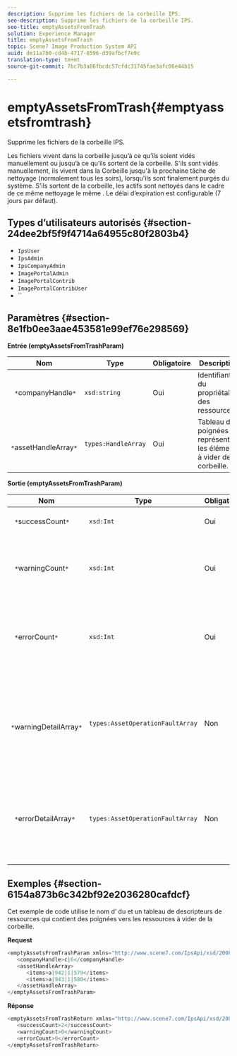 ```yaml
---
description: Supprime les fichiers de la corbeille IPS.
seo-description: Supprime les fichiers de la corbeille IPS.
seo-title: emptyAssetsFromTrash
solution: Experience Manager
title: emptyAssetsFromTrash
topic: Scene7 Image Production System API
uuid: de11a7b0-cd4b-4717-8596-d39afbcf7e9c
translation-type: tm+mt
source-git-commit: 7bc7b3a86fbcdc57cfdc31745fae3afc06e44b15

---
```



# emptyAssetsFromTrash{#emptyassetsfromtrash}

Supprime les fichiers de la corbeille IPS.

Les fichiers vivent dans la corbeille jusqu’à ce qu’ils soient vidés manuellement ou jusqu’à ce qu’ils sortent de la corbeille. S&#39;ils sont vidés manuellement, ils vivent dans la Corbeille jusqu&#39;à la prochaine tâche de nettoyage (normalement tous les soirs), lorsqu&#39;ils sont finalement purgés du système. S&#39;ils sortent de la corbeille, les actifs sont nettoyés dans le cadre de ce même nettoyage  le même . Le délai d’expiration est configurable (7 jours par défaut).

## Types d’utilisateurs autorisés {#section-24dee2bf5f9f4714a64955c80f2803b4}

* `IpsUser`
* `IpsAdmin`
* `IpsCompanyAdmin`
* `ImagePortalAdmin`
* `ImagePortalContrib`
* `ImagePortalContribUser`
* ``

## Paramètres {#section-8e1fb0ee3aae453581e99ef76e298569}

**Entrée (emptyAssetsFromTrashParam)**

| Nom | Type | Obligatoire | Description |
|---|---|---|---|
| ` *`companyHandle`*` | `xsd:string` | Oui | Identifiant du propriétaire des ressources. |
| ` *`assetHandleArray`*` | `types:HandleArray` | Oui | Tableau de poignées représentant les éléments à vider de la corbeille. |

**Sortie (emptyAssetsFromTrashParam)**

| Nom | Type | Obligatoire | Description |
|---|---|---|---|
| ` *`successCount`*` | `xsd:Int` | Oui | Nombre de fichiers vidés de la corbeille. |
| ` *`warningCount`*` | `xsd:Int` | Oui | Nombre d’avertissements générés lorsque l’opération tentait de vider des fichiers de la corbeille. |
| ` *`errorCount`*` | `xsd:Int` | Oui | Nombre d’erreurs générées lorsque l’opération tentait de vider des fichiers de la corbeille. |
| ` *`warningDetailArray`*` | `types:AssetOperationFaultArray` | Non | Tableau des détails associés aux ressources qui ont généré des avertissements lorsque l’opération tentait de les vider de la corbeille. |
| ` *`errorDetailArray`*` | `types:AssetOperationFaultArray` | Non | Tableau des détails associés aux ressources qui ont généré des erreurs lorsque l’opération tentait de les vider de la corbeille. |

## Exemples {#section-6154a873b6c342bf92e2036280cafdcf}

Cet exemple de code utilise le nom d’ du et un tableau de descripteurs de ressources qui contient des poignées vers les ressources à vider de la corbeille.

**Request**

```java
<emptyAssetsFromTrashParam xmlns="http://www.scene7.com/IpsApi/xsd/2008-01-15">
   <companyHandle>c|6</companyHandle>
   <assetHandleArray>
      <items>a|942|1|579</items>
      <items>a|943|1|580</items>
   </assetHandleArray>
</emptyAssetsFromTrashParam>
```

**Réponse**

```java
<emptyAssetsFromTrashReturn xmlns="http://www.scene7.com/IpsApi/xsd/2008-01-15">
   <successCount>2</successCount>
   <warningCount>0</warningCount>
   <errorCount>0</errorCount>
</emptyAssetsFromTrashReturn>
```

